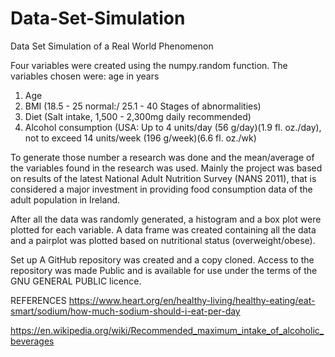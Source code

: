 # Data-Set-Simulation
Data Set Simulation of a Real World Phenomenon

Four variables were created using the numpy.random function. The variables chosen were:
age in years

1. Age 
2. BMI (18.5 - 25 normal:/ 25.1 - 40 Stages of abnormalities)
3. Diet (Salt intake, 1,500 - 2,300mg daily recommended)
4. Alcohol consumption (USA: Up to 4 units/day (56 g/day)(1.9 fl. oz./day), not to exceed 14 units/week (196 g/week)(6.6 fl. oz./wk)

To generate those number a research was done and the mean/average of the variables found in the research was used.
Mainly the project was based on results of the latest National Adult Nutrition Survey (NANS 2011), that is considered a major investment in providing food consumption data of the adult population in Ireland.

After all the data was randomly generated, a histogram and a box plot were plotted for each variable. A data frame was created containing all the data and a pairplot was plotted based on nutritional status (overweight/obese).


Set up
A GitHub repository was created and a copy cloned. Access to the repository was made Public and is available for use under the terms of the  GNU GENERAL PUBLIC licence.


REFERENCES
https://www.heart.org/en/healthy-living/healthy-eating/eat-smart/sodium/how-much-sodium-should-i-eat-per-day

https://en.wikipedia.org/wiki/Recommended_maximum_intake_of_alcoholic_beverages